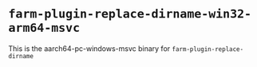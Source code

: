 # `farm-plugin-replace-dirname-win32-arm64-msvc`

This is the aarch64-pc-windows-msvc binary for `farm-plugin-replace-dirname`
